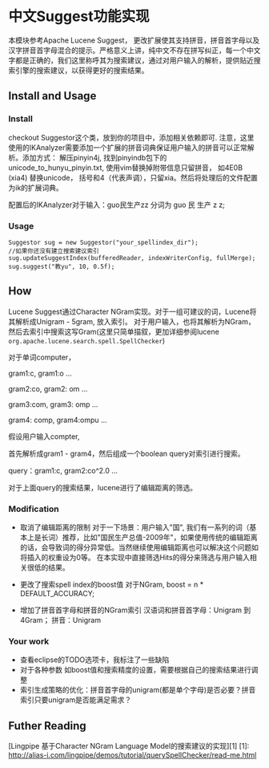 # 中文Suggest功能实现

本模块参考Apache Lucene Suggest， 更改扩展使其支持拼音，拼音首字母以及汉字拼音首字母混合的提示。严格意义上讲，纯中文不存在拼写纠正，每一个中文字都是正确的，我们这里称呼其为搜索建议，通过对用户输入的解析，提供贴近搜索引擎的搜索建议，以获得更好的搜索结果。

## Install and  Usage

### Install
checkout Suggestor这个类，放到你的项目中，添加相关依赖即可.
注意，这里使用的IKAnalyzer需要添加一个扩展的拼音词典保证用户输入的拼音可以正常解析。添加方式：
解压pinyin4j, 找到pinyindb包下的unicode_to_hunyu_pinyin.txt, 使用vim替换掉附带信息只留拼音， 如4E0B (xia4) 替换unicode， 括号和4（代表声调），只留xia。然后将处理后的文件配置为ik的扩展词典。

配置后的IKAnalyzer对于输入：guo民生产zz 分词为 guo 民  生产  z z;  

### Usage
    Suggestor sug = new Suggestor("your_spellindex_dir");
    //如果你还没有建立搜索建议索引
    sug.updateSuggestIndex(bufferedReader, indexWriterConfig, fullMerge);
    sug.suggest("教yu", 10, 0.5f);

## How

Lucene Suggest通过Character NGram实现。对于一组可建议的词，Lucene将其解析成Unigram - 5gram, 放入索引。 对于用户输入，也将其解析为NGram， 然后去索引中搜索这写Gram(这里只简单描叙，更加详细参阅lucene `org.apache.lucene.search.spell.SpellChecker`)

对于单词computer，

gram1:c, gram1:o ...

gram2:co,  gram2: om ...

gram3:com, gram3: omp ...

gram4: comp, gram4:ompu ...

假设用户输入compter,

首先解析成gram1 - gram4，然后组成一个boolean query对索引进行搜索。

query：gram1:c, gram2:co^2.0 ...

对于上面query的搜索结果，lucene进行了编辑距离的筛选。 


### Modification

* 取消了编辑距离的限制
对于一下场景：用户输入"国", 我们有一系列的词（基本上是长词）推荐，比如"国民生产总值-2009年"，如果使用传统的编辑距离的话，会导致词的得分异常低。当然继续使用编辑距离也可以解决这个问题如将插入的权重设为0等。
在本实现中直接筛选Hits的得分来筛选与用户输入相关很低的结果。

* 更改了搜索spell index的boost值
对于NGram, boost = n * DEFAULT_ACCURACY;

* 增加了拼音首字母和拼音的NGram索引
汉语词和拼音首字母：Unigram 到 4Gram；
拼音：Unigram



### Your work

* 查看eclipse的TODO选项卡，我标注了一些缺陷
* 对于各种参数  如boost值和搜索精度的设置，需要根据自己的搜索结果进行调整
* 索引生成策略的优化：拼音首字母的unigram(都是单个字母)是否必要？拼音索引只要unigram是否能满足需求？


## Futher Reading

[Lingpipe 基于Character NGram Language Model的搜索建议的实现][1]
[1]: http://alias-i.com/lingpipe/demos/tutorial/querySpellChecker/read-me.html

   

